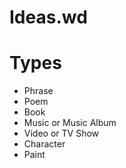 # Ideas.wd

# Types #
- Phrase
- Poem
- Book
- Music or Music Album
- Video or TV Show
- Character
- Paint
